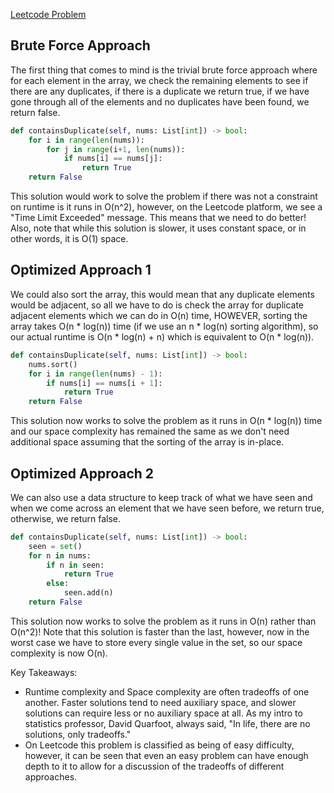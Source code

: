 [Leetcode Problem](https://leetcode.com/problems/contains-duplicate/description/)

## Brute Force Approach
The first thing that comes to mind is the trivial brute force approach where for each element in the array, we check the remaining elements to see if there are any duplicates, if there is a duplicate we return true, if we have gone through all of the elements and no duplicates have been found, we return false.
``` Python
def containsDuplicate(self, nums: List[int]) -> bool:
	for i in range(len(nums)):
		for j in range(i+1, len(nums)):
			if nums[i] == nums[j]:
				return True
	return False
```
 This solution would work to solve the problem if there was not a constraint on runtime is it runs in O(n^2), however, on the Leetcode platform, we see a "Time Limit Exceeded" message. This means that we need to do better! Also, note that while this solution is slower, it uses constant space, or in other words, it is O(1) space.
## Optimized Approach 1
We could also sort the array, this would mean that any duplicate elements would be adjacent, so all we have to do is check the array for duplicate adjacent elements which we can do in O(n) time, HOWEVER, sorting the array takes O(n * log(n)) time (if we use an n * log(n) sorting algorithm), so our actual runtime is O(n * log(n) + n) which is equivalent to O(n * log(n)).
``` Python
def containsDuplicate(self, nums: List[int]) -> bool:
	nums.sort()
	for i in range(len(nums) - 1):
		if nums[i] == nums[i + 1]:
			return True
	return False
```
This solution now works to solve the problem as it runs in O(n * log(n)) time and our space complexity has remained the same as we don't need additional space assuming that the sorting of the array is in-place.
## Optimized Approach 2
We can also use a data structure to keep track of what we have seen and when we come across an element that we have seen before, we return true, otherwise, we return false.
``` Python
def containsDuplicate(self, nums: List[int]) -> bool:
	seen = set()
	for n in nums:
		if n in seen:
			return True
		else:
			seen.add(n)
	return False
```
This solution now works to solve the problem as it runs in O(n) rather than O(n^2)! Note that this solution is faster than the last, however, now in the worst case we have to store every single value in the set, so our space complexity is now O(n).

Key Takeaways:
- Runtime complexity and Space complexity are often tradeoffs of one another. Faster solutions tend to need auxiliary space, and slower solutions can require less or no auxiliary space at all. As my intro to statistics professor, David Quarfoot, always said, "In life, there are no solutions, only tradeoffs."
- On Leetcode this problem is classified as being of easy difficulty, however, it can be seen that even an easy problem can have enough depth to it to allow for a discussion of the tradeoffs of different approaches. 